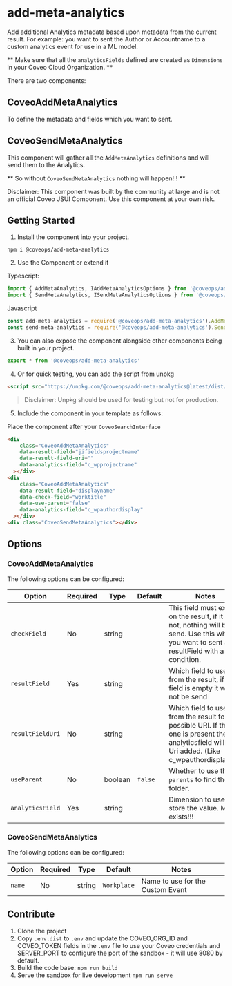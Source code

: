 # add-meta-analytics

Add additional Analytics metadata based upon metadata from the current result.
For example: you want to sent the Author or Accountname to a custom analytics event for use in a ML model.

** Make sure that all the `analyticsFields` defined are created as `Dimensions` in your Coveo Cloud Organization. **


There are two components:
## CoveoAddMetaAnalytics
To define the metadata and fields which you want to sent.
## CoveoSendMetaAnalytics
This component will gather all the `AddMetaAnalytics` definitions and will send them to the Analytics.

** So without `CoveoSendMetaAnalytics` nothing will happen!!! **

Disclaimer: This component was built by the community at large and is not an official Coveo JSUI Component. Use this component at your own risk.

## Getting Started

1. Install the component into your project.

```
npm i @coveops/add-meta-analytics
```

2. Use the Component or extend it

Typescript:

```javascript
import { AddMetaAnalytics, IAddMetaAnalyticsOptions } from '@coveops/add-meta-analytics';
import { SendMetaAnalytics, ISendMetaAnalyticsOptions } from '@coveops/add-meta-analytics';
```

Javascript

```javascript
const add-meta-analytics = require('@coveops/add-meta-analytics').AddMetaAnalytics;
const send-meta-analytics = require('@coveops/add-meta-analytics').SendMetaAnalytics;
```

3. You can also expose the component alongside other components being built in your project.

```javascript
export * from '@coveops/add-meta-analytics'
```

4. Or for quick testing, you can add the script from unpkg

```html
<script src="https://unpkg.com/@coveops/add-meta-analytics@latest/dist/index.min.js"></script>
```

> Disclaimer: Unpkg should be used for testing but not for production.

5. Include the component in your template as follows:

Place the component after your `CoveoSearchInterface`

```html
<div
    class="CoveoAddMetaAnalytics"
    data-result-field="jifieldsprojectname"
    data-result-field-uri=""
    data-analytics-field="c_wpprojectname"
  ></div>
<div
    class="CoveoAddMetaAnalytics"
    data-result-field="displayname"
    data-check-field="worktitle"
    data-use-parent="false"
    data-analytics-field="c_wpauthordisplay"
  ></div>
<div class="CoveoSendMetaAnalytics"></div>
```


## Options

### CoveoAddMetaAnalytics
The following options can be configured:

| Option | Required | Type | Default | Notes |
| --- | --- | --- | --- | --- |
| `checkField` | No | string | ` ` | This field must exists on the result, if it does not, nothing will be send. Use this when you want to sent a resultField with a condition. |
| `resultField` | Yes | string | ` ` | Which field to use from the result, if the field is empty it will not be send |
| `resultFieldUri` | No | string | ` ` | Which field to use from the result for a possible URI. If this one is present the analyticsfield will get Uri added. (Like c_wpauthordisplayUri) |
| `useParent` | No | boolean | `false` | Whether to use the `parents` to find the folder. |
| `analyticsField` | Yes | string | ` ` | Dimension to use to store the value. Must exists!!! |

### CoveoSendMetaAnalytics
The following options can be configured:

| Option | Required | Type | Default | Notes |
| --- | --- | --- | --- | --- |
| `name` | No | string | `Workplace` | Name to use for the Custom Event |


## Contribute

1. Clone the project
2. Copy `.env.dist` to `.env` and update the COVEO_ORG_ID and COVEO_TOKEN fields in the `.env` file to use your Coveo credentials and SERVER_PORT to configure the port of the sandbox - it will use 8080 by default.
3. Build the code base: `npm run build`
4. Serve the sandbox for live development `npm run serve`
